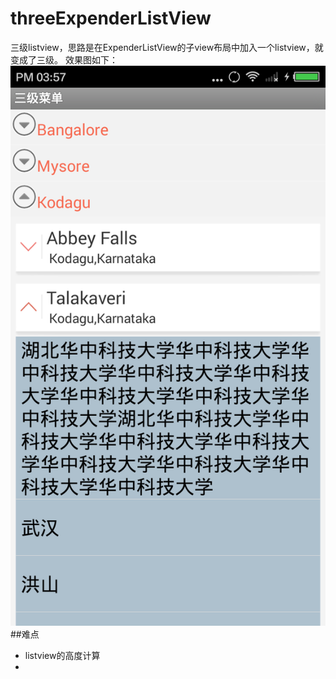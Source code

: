 # threeExpenderListView
三级listview，思路是在ExpenderListView的子view布局中加入一个listview，就变成了三级。
效果图如下：
![](https://github.com/reallin/threeExpenderListView/blob/master/three.png)
##难点
* listview的高度计算
* 

